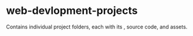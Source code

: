 # web-devlopment-projects
Contains individual project folders, each with its , source code, and assets.
